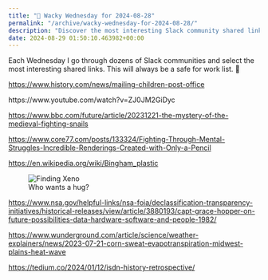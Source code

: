 ```yaml
---
title: "🤪 Wacky Wednesday for 2024-08-28"
permalink: "/archive/wacky-wednesday-for-2024-08-28/"
description: "Discover the most interesting Slack community shared links for safe for work enjoyment."
date: 2024-08-29 01:50:10.463982+00:00
---
```


<!-- buttondown-editor-mode: plaintext --><p>Each Wednesday I go through dozens of Slack communities and select the most interesting shared links. This will always be a safe for work list. 🙈</p><p><a target="_blank" rel="noopener noreferrer nofollow" href="https://www.history.com/news/mailing-children-post-office">https://www.history.com/news/mailing-children-post-office</a></p><p>https://www.youtube.com/watch?v=ZJ0JM2GiDyc</p><p><a target="_blank" rel="noopener noreferrer nofollow" href="https://www.bbc.com/future/article/20231221-the-mystery-of-the-medieval-fighting-snails">https://www.bbc.com/future/article/20231221-the-mystery-of-the-medieval-fighting-snails</a></p><p><a target="_blank" rel="noopener noreferrer nofollow" href="https://www.core77.com/posts/133324/Fighting-Through-Mental-Struggles-Incredible-Renderings-Created-with-Only-a-Pencil">https://www.core77.com/posts/133324/Fighting-Through-Mental-Struggles-Incredible-Renderings-Created-with-Only-a-Pencil</a></p><p><a target="_blank" rel="noopener noreferrer nofollow" href="https://en.wikipedia.org/wiki/Bingham_plastic">https://en.wikipedia.org/wiki/Bingham_plastic</a></p><figure><img src="https://assets.buttondown.email/images/69552c4f-5b22-4873-985d-3688268030b5.png?w=960&amp;fit=max" alt="Finding Xeno" draggable="false" contenteditable="false"><figcaption>Who wants a hug?</figcaption></figure><p><a target="_blank" rel="noopener noreferrer nofollow" href="https://www.nsa.gov/helpful-links/nsa-foia/declassification-transparency-initiatives/historical-releases/view/article/3880193/capt-grace-hopper-on-future-possibilities-data-hardware-software-and-people-1982/">https://www.nsa.gov/helpful-links/nsa-foia/declassification-transparency-initiatives/historical-releases/view/article/3880193/capt-grace-hopper-on-future-possibilities-data-hardware-software-and-people-1982/</a></p><p><a target="_blank" rel="noopener noreferrer nofollow" href="https://www.wunderground.com/article/science/weather-explainers/news/2023-07-21-corn-sweat-evapotranspiration-midwest-plains-heat-wave">https://www.wunderground.com/article/science/weather-explainers/news/2023-07-21-corn-sweat-evapotranspiration-midwest-plains-heat-wave</a></p><p><a target="_blank" rel="noopener noreferrer nofollow" href="https://tedium.co/2024/01/12/isdn-history-retrospective/">https://tedium.co/2024/01/12/isdn-history-retrospective/</a></p><p></p><p></p><p></p><p></p><p></p>